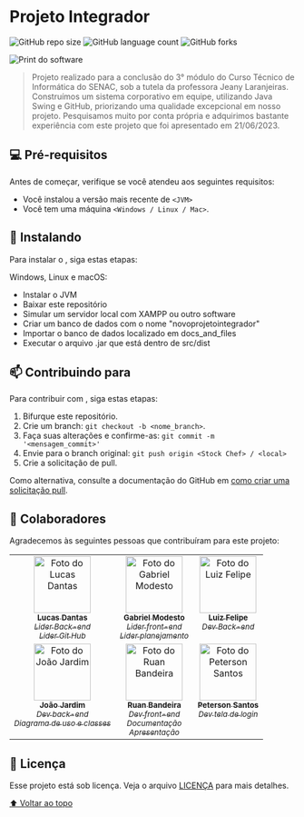 # Projeto Integrador

<!---Esses são exemplos. Veja https://shields.io para outras pessoas ou para personalizar este conjunto de escudos. Você pode querer incluir dependências, status do projeto e informações de licença aqui--->

![GitHub repo size](https://img.shields.io/github/repo-size/lucassdantas/projetointegrador?style=for-the-badge)
![GitHub language count](https://img.shields.io/github/languages/count/lucassdantas/projetointegrador?style=for-the-badge)
![GitHub forks](https://img.shields.io/github/forks/lucassdantas/projetointegrador?style=for-the-badge)

<img src="https://github.com/lucassdantas/ProjetoIntegrador/blob/main/docs_and_files/ordersScreenShoot.png?raw=true" alt="Print do software">


> Projeto realizado para a conclusão do 3° módulo do Curso Técnico de Informática do SENAC, sob a tutela da professora Jeany Laranjeiras.
Construímos um sistema corporativo em equipe, utilizando Java Swing e GitHub, priorizando uma qualidade excepcional em nosso projeto. 
Pesquisamos muito por conta própria e adquirimos bastante experiência com este projeto que foi apresentado em 21/06/2023.


## 💻 Pré-requisitos

Antes de começar, verifique se você atendeu aos seguintes requisitos:
<!---Estes são apenas requisitos de exemplo. Adicionar, duplicar ou remover conforme necessário--->
* Você instalou a versão mais recente de `<JVM>`
* Você tem uma máquina `<Windows / Linux / Mac>`. 

## 🚀 Instalando <Stock Chef>

Para instalar o <Stock Chef>, siga estas etapas:

Windows, Linux e macOS:
<ul>
  <li>Instalar o JVM</li> 
  <li>Baixar este repositório</li> 
  <li>Simular um servidor local com XAMPP ou outro software</li> 
  <li>Criar um banco de dados com o nome "novoprojetointegrador"</li> 
  <li>Importar o banco de dados localizado em docs_and_files</li> 
  <li>Executar o arquivo .jar que está dentro de src/dist</li> 
</ul>

## 📫 Contribuindo para <Stock Chef>
<!---Se o seu README for longo ou se você tiver algum processo ou etapas específicas que deseja que os contribuidores sigam, considere a criação de um arquivo CONTRIBUTING.md separado--->
Para contribuir com <Stock Chef>, siga estas etapas:

1. Bifurque este repositório.
2. Crie um branch: `git checkout -b <nome_branch>`.
3. Faça suas alterações e confirme-as: `git commit -m '<mensagem_commit>'`
4. Envie para o branch original: `git push origin <Stock Chef> / <local>`
5. Crie a solicitação de pull.

Como alternativa, consulte a documentação do GitHub em [como criar uma solicitação pull](https://help.github.com/en/github/collaborating-with-issues-and-pull-requests/creating-a-pull-request).

## 🤝 Colaboradores

Agradecemos às seguintes pessoas que contribuíram para este projeto:

<table>
  <tr>
    <td valign="top" align="center">
      <a href="https://github.com/lucassdantas">
        <img src="https://avatars.githubusercontent.com/u/95001459?v=4" width="100px;" alt="Foto do Lucas Dantas"/><br>
        <sub>
            <b>Lucas Dantas</b>
            <br>
            <i>Lider Back-end</i>
            <br>
            <i>Lider Git Hub</i>
        </sub>
      </a>
    </td>
    <td valign="top" align="center">
      <a href="https://github.com/GabrielModesto-O">
        <img src="https://avatars.githubusercontent.com/u/122651099?v=4" width="100px;" alt="Foto do Gabriel Modesto"/><br>
        <sub>
          <b>Gabriel Modesto</b>
          <br>
          <i>Lider front-end</i>
          <br>
          <i>Lider planejamento</i>
        </sub>
      </a>
    </td>
    <td valign="top" align="center">
      <a href="https://github.com/Lipee221">
        <img src="https://avatars.githubusercontent.com/u/115747668?v=4" width="100px;" alt="Foto do Luiz Felipe"/><br>
        <sub>
          <b>Luiz Felipe</b>
          <br>
          <i>Dev Back-end</i>
        </sub>
      </a>
    </td>
  </tr>
  <tr>
    <td valign="top" align="center">
      <a href="https://github.com/JoaoVitorTRJ">
        <img src="https://avatars.githubusercontent.com/u/134016319?v=4" width="100px;" alt="Foto do João Jardim"/><br>
        <sub>
          <b>João Jardim</b>
          <br>
          <i>Dev back-end</i>
          <br>
          <i>Diagrama de uso e classes</i>
        </sub>
      </a>
    </td>
    <td valign="top" align="center">
      <a href="https://github.com/EoPontax">
        <img src="https://avatars.githubusercontent.com/u/122834167?v=4" width="100px;" alt="Foto do Ruan Bandeira"/><br>
        <sub>
          <b>Ruan Bandeira</b>
          <br>
          <i>Dev front-end</i>
          <br>
          <i>Documentação</i>
          <br>
          <i>Apresentação</i>
        </sub>
      </a>
    </td>
    <td valign="top" align="center">
      <a href="https://github.com/Peterson-santos">
        <img src="https://avatars.githubusercontent.com/u/119008951?v=4" width="100px;" alt="Foto do Peterson Santos"/><br>
        <sub>
          <b>Peterson Santos</b>
          <br>
          <i>Dev tela de login</i>
        </sub>
      </a>
    </td>
  </tr>
</table>

## 📝 Licença

Esse projeto está sob licença. Veja o arquivo [LICENÇA](LICENSE.md) para mais detalhes.

[⬆ Voltar ao topo](#projetointegrador)<br>
